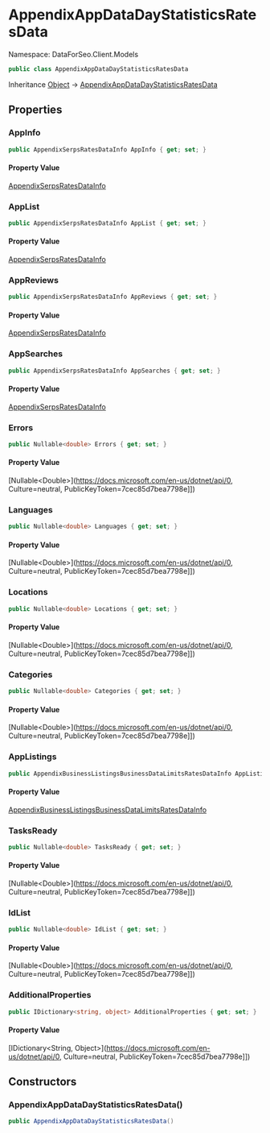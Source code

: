 # AppendixAppDataDayStatisticsRatesData

Namespace: DataForSeo.Client.Models

```csharp
public class AppendixAppDataDayStatisticsRatesData
```

Inheritance [Object](https://docs.microsoft.com/en-us/dotnet/api/Object) → [AppendixAppDataDayStatisticsRatesData](./AppendixAppDataDayStatisticsRatesData.md)

## Properties

### **AppInfo**

```csharp
public AppendixSerpsRatesDataInfo AppInfo { get; set; }
```

#### Property Value

[AppendixSerpsRatesDataInfo](./AppendixSerpsRatesDataInfo.md)<br>

### **AppList**

```csharp
public AppendixSerpsRatesDataInfo AppList { get; set; }
```

#### Property Value

[AppendixSerpsRatesDataInfo](./AppendixSerpsRatesDataInfo.md)<br>

### **AppReviews**

```csharp
public AppendixSerpsRatesDataInfo AppReviews { get; set; }
```

#### Property Value

[AppendixSerpsRatesDataInfo](./AppendixSerpsRatesDataInfo.md)<br>

### **AppSearches**

```csharp
public AppendixSerpsRatesDataInfo AppSearches { get; set; }
```

#### Property Value

[AppendixSerpsRatesDataInfo](./AppendixSerpsRatesDataInfo.md)<br>

### **Errors**

```csharp
public Nullable<double> Errors { get; set; }
```

#### Property Value

[Nullable&lt;Double&gt;](https://docs.microsoft.com/en-us/dotnet/api/0, Culture=neutral, PublicKeyToken=7cec85d7bea7798e]])<br>

### **Languages**

```csharp
public Nullable<double> Languages { get; set; }
```

#### Property Value

[Nullable&lt;Double&gt;](https://docs.microsoft.com/en-us/dotnet/api/0, Culture=neutral, PublicKeyToken=7cec85d7bea7798e]])<br>

### **Locations**

```csharp
public Nullable<double> Locations { get; set; }
```

#### Property Value

[Nullable&lt;Double&gt;](https://docs.microsoft.com/en-us/dotnet/api/0, Culture=neutral, PublicKeyToken=7cec85d7bea7798e]])<br>

### **Categories**

```csharp
public Nullable<double> Categories { get; set; }
```

#### Property Value

[Nullable&lt;Double&gt;](https://docs.microsoft.com/en-us/dotnet/api/0, Culture=neutral, PublicKeyToken=7cec85d7bea7798e]])<br>

### **AppListings**

```csharp
public AppendixBusinessListingsBusinessDataLimitsRatesDataInfo AppListings { get; set; }
```

#### Property Value

[AppendixBusinessListingsBusinessDataLimitsRatesDataInfo](./AppendixBusinessListingsBusinessDataLimitsRatesDataInfo.md)<br>

### **TasksReady**

```csharp
public Nullable<double> TasksReady { get; set; }
```

#### Property Value

[Nullable&lt;Double&gt;](https://docs.microsoft.com/en-us/dotnet/api/0, Culture=neutral, PublicKeyToken=7cec85d7bea7798e]])<br>

### **IdList**

```csharp
public Nullable<double> IdList { get; set; }
```

#### Property Value

[Nullable&lt;Double&gt;](https://docs.microsoft.com/en-us/dotnet/api/0, Culture=neutral, PublicKeyToken=7cec85d7bea7798e]])<br>

### **AdditionalProperties**

```csharp
public IDictionary<string, object> AdditionalProperties { get; set; }
```

#### Property Value

[IDictionary&lt;String, Object&gt;](https://docs.microsoft.com/en-us/dotnet/api/0, Culture=neutral, PublicKeyToken=7cec85d7bea7798e]])<br>

## Constructors

### **AppendixAppDataDayStatisticsRatesData()**

```csharp
public AppendixAppDataDayStatisticsRatesData()
```
